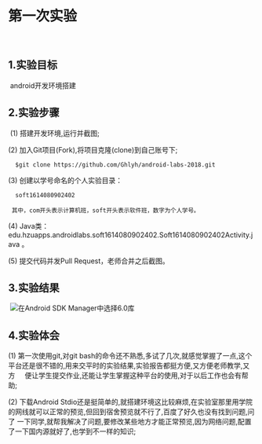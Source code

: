 # 第一次实验
 
## 1.实验目标
 android开发环境搭建
 
## 2.实验步骤
 (1) 搭建开发环境,运行并截图;
 
 (2) 加入Git项目(Fork),将项目克隆(clone)到自己账号下;
 
      $git clone https://github.com/Ghlyh/android-labs-2018.git
      
 (3) 创建以学号命名的个人实验目录：
 
      soft1614080902402
      
     其中，com开头表示计算机班，soft开头表示软件班，数字为个人学号。
     
 (4) Java类：edu.hzuapps.androidlabs.soft1614080902402.Soft1614080902402Activity.java 。
 
 (5) 提交代码并发Pull Request，老师合并之后截图。
 
## 3.实验结果
 ![在Android SDK Manager中选择6.0库](https://github.com/Ghlyh/android-labs-2018/blob/master/soft1614080902402/Soft1614080902402.png "配置教育网下载代理")
 
## 4.实验体会
 (1) 第一次使用git,对git bash的命令还不熟悉,多试了几次,就感觉掌握了一点,这个平台还是很不错的,用来交平时的实验结果,实验报告都挺方便,又方便老师教学,又方      便让学生提交作业,还能让学生掌握这种平台的使用,对于以后工作也会有帮助;
 
 (2) 下载Android Stdio还是挺简单的,就搭建环境这比较麻烦,在实验室那里用学院的网线就可以正常的预览,但回到宿舍预览就不行了,百度了好久也没有找到问题,问了      一下同学,就帮我解决了问题,要修改某些地方才能正常预览,因为网络问题,配置了一下国内源就好了,也学到不一样的知识;
